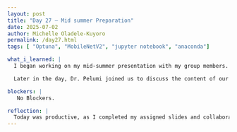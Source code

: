 ```yaml
---
layout: post
title: "Day 27 – Mid summer Preparation"
date: 2025-07-02
author: Michelle Oladele-Kuyoro
permalink: /day27.html
tags: [ "Optuna", "MobileNetV2", "jupyter notebook", "anaconda"]

what_i_learned: |
  I began working on my mid-summer presentation with my group members. So far, I have completed the slides assigned to me, which cover several key topics related to our project. However, we still need to review the slides for any grammatical errors and make necessary changes. Neah has kindly offered to assist us with this editing process, ensuring that everything is polished and professional. In addition to proofreading, we need to create our demo video. I plan to work on that tonight.

  Later in the day, Dr. Pelumi joined us to discuss the content of our slides. During this meeting, we brainstormed ideas for improvements to our presentation. We also assigned specific members to present each slide on Thursday, so everyone knows their responsibilities. Unfortunately, we had to wrap up our meeting early due to the unpredictable weather, which was becoming quite severe. On a separate note, my Optuna trial is still running. I suspect it might complete on Friday or possibly sometime next week, depending on how the optimization progresses. Overall, it’s been a productive day, and I’m looking forward to finalizing our presentation and demo video for thursday!

blockers: |
   No Blockers. 

reflection: |
  Today was productive, as I completed my assigned slides and collaborated with my team on improvements. Dr. Pelumi's feedback provided valuable insights that will enhance our presentation. I’m excited about creating the demo video, which will showcase our project effectively. Although the weather posed challenges, I’m hopeful that my Optuna trial will yield results soon.
---
```

